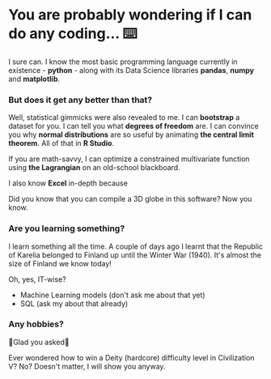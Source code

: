 # You are probably wondering if I can do any coding... ⌨️
I sure can. I know the most basic programming language currently in existence - **python** - along with its Data Science libraries **pandas**, **numpy** and **matplotlib**.

### But does it get any better than that?
Well, statistical gimmicks were also revealed to me. I can **bootstrap** a dataset for you. I can tell you what **degrees of freedom** are. I can convince you why **normal distributions** are so useful by animating **the central limit theorem**. All of that in **R Studio**.

If you are math-savvy, I can optimize a constrained multivariate function using **the Lagrangian** on an old-school blackboard.

I also know **Excel** in-depth because
<image>  

Did you know that you can compile a 3D globe in this software? Now you know.
  
### Are you learning something? 
I learn something all the time. A couple of days ago I learnt that the Republic of Karelia belonged to Finland up until the Winter War (1940). It's almost the size of Finland we know today!
  
Oh, yes, IT-wise?
  
* Machine Learning models (don't ask me about that yet)
* SQL (ask my about that already)
  
### Any hobbies?
💠Glad you asked💠
  
Ever wondered how to win a Deity (hardcore) difficulty level in Civilization V? 
No?
Doesn't matter, I will show you anyway.
  

